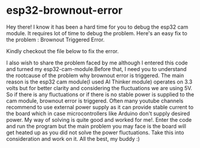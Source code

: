 # esp32-brownout-error
Hey there! I know it has been a hard time for you to debug the esp32 cam module. It requires lot of time to debug the problem. Here's an easy fix to the problem : Brownout Triggered Error.

Kindly checkout the file below to fix the error.

I also wish to share the problem faced by me although I entered this code and turned my esp32-cam-module.Before that, I need you to understand the rootcause of the problem why brownout error is triggered. The main reason is the esp32 cam module(I used AI Thinker module) operates on 3.3 volts but for better clarity and considering the fluctuations we are using 5V. So if there is any fluctuations or if there is no stable power is supplied to the cam module, brownout error is triggered. Often many youtube channels recommend to use external power supply as it can provide stable current to the board which in case microcontrollers like Arduino don't supply desired power. My way of solving is quite good and worked for me!. Enter the code and run the program but the main problem you may face is the board will get heated up as you did not solve the power fluctuations. Take this into consideration and work on it. All the best, my buddy :) 
